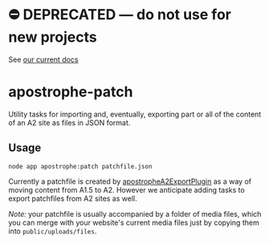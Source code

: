 # ⛔️ **DEPRECATED** — do not use for new projects

See [our current docs](https://docs.apostrophecms.org/)

# apostrophe-patch

Utility tasks for importing and, eventually, exporting part or all of the content of an A2 site as files in JSON format.

## Usage

```
node app apostrophe:patch patchfile.json
```

Currently a patchfile is created by [apostropheA2ExportPlugin](http://trac.apostrophenow.org/wiki/A2MigrationGuide) as a way of moving content from A1.5 to A2. However we anticipate adding tasks to export patchfiles from A2 sites as well.

*Note:* your patchfile is usually accompanied by a folder of media files, which you can merge with your website's current media files just by copying them into `public/uploads/files`.
